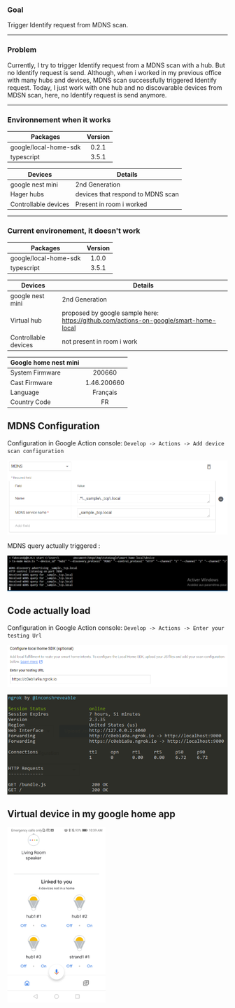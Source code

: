 ### Goal

Trigger Identify request from MDNS scan.

---

### Problem

Currently, I try to trigger Identify request from a MDNS scan with a hub. But no Identify request is send. Although, when i worked in my previous office with many hubs and devices, MDNS scan successfully triggered Identify request. Today, I just work with one hub and no discovarable devices from MDSN scan, here, no Identify request is send anymore. 

---

### Environnement when it works

| Packages               | Version       |
| --------------------- |:-------------:|
| google/local-home-sdk | 0.2.1         |
| typescript            | 3.5.1         |

| Devices               | Details |
| --------------------- | ------- |
| google nest mini | 2nd Generation |
| Hager hubs | devices that respond to MDNS scan |
| Controllable devices | Present in room i worked |

---

### Current environement, it doesn't work

| Packages               | Version       |
| --------------------- |:-------------:|
| google/local-home-sdk | 1.0.0         |
| typescript            | 3.5.1         |

| Devices               | Details |
| --------------------- | ------- |
| google nest mini | 2nd Generation |
| Virtual hub | proposed by google sample here: https://github.com/actions-on-google/smart-home-local |
| Controllable devices | not present in room i work |

|   Google home nest mini           |   |
| --------------------- | :------------: |
| System Firmware | 200660 |
| Cast Firmware               |       1.46.200660     |
| Language                 |     Français      |
| Country Code             |    FR     |

## MDNS Configuration

Configuration in Google Action console: `Develop -> Actions -> Add device scan configuration`

![error](/images/scanConfig.PNG)

MDNS query actually triggered :

![error](/images/mdnsQuery.PNG)

## Code actually load

Configuration in Google Action console: `Develop -> Actions -> Enter your testing Url`

![error](/images/urlTest.PNG)

![error](/images/ngrock.PNG)

## Virtual device in my google home app

<img src="./images/virtualDevices.jpg" height="400px"> 



